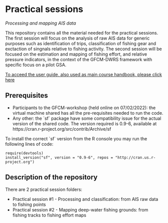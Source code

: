 # Practical sessions

<i>Processing and mapping AIS data </i>

This repository contains all the material needed for the practical sessions. The first session will focus on the analysis of raw AIS data for generic purposes such as identification of trips, classification of fishing gear and exctaction of singnals relative to fishing activity. The second session will be focused on the estimation and mapping of fishing effort, and relative pressure indicators, in the context of the GFCM-DWRS framework with specific focus on a pilot GSA.

[To acceed the user guide, also used as main course handbook, please click here](https://irbimmaps.github.io/dwrs_workshop_2022/render_completo.html)

## Prerequisites

 <ul>
  <li>Participants to the GFCM-workshop (held online on 07/02/2022): the virtual machine shared has all the pre-requisites needed to run the code.</li>
  <li>Any other: the `sf` package have some compatibility issue for the actual version of the shared code. The version required is 0.9-6, available at https://cran.r-project.org/src/contrib/Archive/sf </li>
</ul> 
 To install the correct `sf` version from the R console you may run the following lines of code:
 
```
require(devtools)
install_version("sf", version = "0.9-6", repos = "http://cran.us.r-project.org")
```

## Description of the repository

There are 2 practical session folders:

 <ul>
  <li>Practical session #1 - Processing and classification: from AIS raw data to fishing points</li>
  <li>Practical session #2 - Mapping deep-water fishing grounds: from fishing tracks to fishing effort maps</li>
</ul> 
